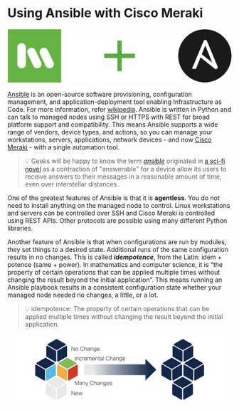 # Using Ansible with Cisco Meraki

![Meraki-Ansible](images/Meraki+Ansible.png)

[Ansible](https://ansible.com/) is an open-source software provisioning, configuration management, and application-deployment tool enabling Infrastructure as Code. For more information, refer [wikipedia](https://en.wikipedia.org/wiki/Ansible_(software)). Ansible is written in Python and can talk to managed nodes using SSH or HTTPS with REST for broad platform support and compatibility. This means Ansible supports a wide range of vendors, device types, and actions, so you can manage your workstations, servers, applications, network devices - and now [Cisco Meraki](https://meraki.cisco.com/) - with a single automation tool.

> 💡 Geeks will be happy to know the term [_ansible_](https://en.wikipedia.org/wiki/Ansible) originated in [a sci-fi novel](https://en.wikipedia.org/wiki/Rocannon%27s_World) as a contraction of "answerable" for a device allow its users to receive answers to their messages in a reasonable amount of time, even over interstellar distances.

One of the greatest features of Ansible is that it is **agentless**. You do not need to install anything on the managed node to control. Linux workstations and servers can be controlled over SSH and Cisco Meraki is controlled using REST APIs. Other protocols are possible using many different Python libraries.

Another feature of Ansible is that when configurations are run by modules, they set things to a desired state. Additional runs of the same configuration results in no changes. This is called **_idempotence_**, from the Latin: idem + potence (same + power). In mathematics and computer science, it is “the property of certain operations that can be applied multiple times without changing the result beyond the initial application”. This means running an Ansible playbook results in a consistent configuration state whether your managed node needed no changes, a little, or a lot.

> 💡 idempotence: The property of certain operations that can be applied multiple times without changing the result beyond the initial application.

![Ansible-Idempotence](images/Ansible-Idempotence.png)